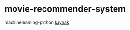 # movie-recommender-system
machinelearning-python
[kaynak](https://github.com/campusx-official/movie-recommender-system-tmdb-dataset)
